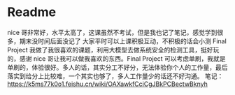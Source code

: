 # Readme

nice 哥非常好，水平太高了，这课虽然不考试，但是我也记了笔记，感觉学到很多，期末没时间后面没记了
大家平时可以上课积极互动，不积极的话会小测
Final Project 我做了我很喜欢的课题，利用大模型去做系统安全的检测工具，挺好玩的，感谢 nice 哥让我可以做我喜欢的东西。Final Project 可以考虑单刷，我就是单刷的，体验很好。多人的话，其实分工不好分，无法体验你个人的工作量，最后落实到给分上比较难，一个其实也够了，多人工作量少的话还不好沟通。
笔记：https://k5ms77k0o1.feishu.cn/wiki/OAXawkfCciCgJBkPCBectwBknyh

